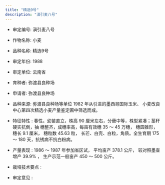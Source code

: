 ```yaml
---
title: "精选9号"
description: "滇引麦八号"
---
```

* 审定编号:  滇引麦八号

*  作物名称:  小麦

*  品种名称:  精选9号

*  审定年份:  1988

*  审定单位:  云南省

* 育种者:  弥渡县良种场

*  申请者:  弥渡县良种场

*  品种来源:  弥渡县良种场等单位 1982 年从引进的墨西哥国际玉米、 小麦改良中心第四次精选小麦产量鉴定圃中筛选而成。

*  特征特性 : 
春性。幼苗直立，株高 90 厘米左右，分蘖中等，株型紧凑；茎秆硬实抗倒，抽 穗整齐，成穗率高，每亩有效穗 35 ～ 45 万穗， 穗圆锥形， 穗长 9.1 厘米， 穗粒数 45.63 粒， 长芒、白壳、白粒，角质。全生育期 175 ～ 180 天，抗锈病不抗白粉病。
 
*  产量表现 : 
1986 ～ 1987 年参加省区试， 平均亩产 378.1 公斤， 较对照墨查增产 39.9% ， 生产示范一般亩产 450 ～ 500 公斤。 

*  栽培技术要点 : 


*  审定意见 : 

